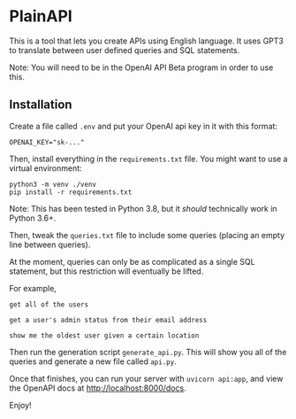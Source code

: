 # PlainAPI

This is a tool that lets you create APIs using English language.
It uses GPT3 to translate between user defined queries and SQL statements.

Note: You will need to be in the OpenAI API Beta program in order to use this.

## Installation

Create a file called `.env` and put your OpenAI api key in it with this format:

```
OPENAI_KEY="sk-..."
```

Then, install everything in the `requirements.txt` file.
You might want to use a virtual environment:

```
python3 -m venv ./venv
pip install -r requirements.txt
```

Note: This has been tested in Python 3.8, but it _should_ technically work in Python 3.6+.

Then, tweak the `queries.txt` file to include some queries
(placing an empty line between queries).

At the moment, queries can only be as complicated as a single SQL
statement, but this restriction will eventually be lifted.

For example,

```
get all of the users

get a user's admin status from their email address

show me the oldest user given a certain location
```

Then run the generation script `generate_api.py`.
This will show you all of the queries and generate
a new file called `api.py`.

Once that finishes, you can run your server with `uvicorn api:app`,
and view the OpenAPI docs at [http://localhost:8000/docs](http://localhost:8000/docs).

Enjoy!

